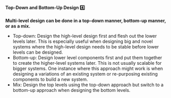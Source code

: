 <link rel="stylesheet" href="{{baseUrl}}/css/textbook.css">

<div class="website-content">

<div id="title">

#### Top-Down and Bottom-Up Design :four:

</div>

<div id="body">

**Multi-level design can be done in a top-down manner, bottom-up manner, or as a mix.**
* Top-down: Design the high-level design first and flesh out the lower levels later. This is especially useful when designing big and novel systems where the high-level design needs to be stable before lower levels can be designed.
* Bottom-up: Design lower level components first and put them together to create the higher-level systems later. This is not usually scalable for bigger systems. One instance where this approach might work is when designing a variations of an existing system or re-purposing existing components to build a new system.
* Mix: Design the top levels using the top-down approach but switch to a bottom-up approach when designing the bottom levels. 

</div>

<div id="extras">

<include src="exercises.md" />

</div>

</div>
